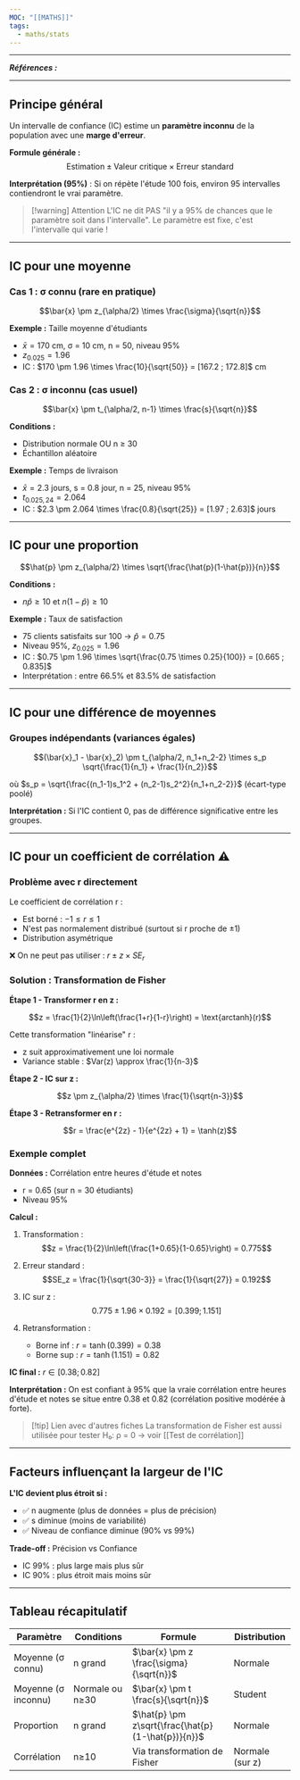 ```yaml
---
MOC: "[[MATHS]]"
tags:
  - maths/stats
---
```

---
***Références :***

---

## Principe général

Un intervalle de confiance (IC) estime un **paramètre inconnu** de la population avec une **marge d'erreur**.

**Formule générale :** $$\text{Estimation} \pm \text{Valeur critique} \times \text{Erreur standard}$$

**Interprétation (95%)** : Si on répète l'étude 100 fois, environ 95 intervalles contiendront le vrai paramètre.

> [!warning] Attention L'IC ne dit PAS "il y a 95% de chances que le paramètre soit dans l'intervalle". Le paramètre est fixe, c'est l'intervalle qui varie !

---

## IC pour une moyenne

### Cas 1 : σ connu (rare en pratique)

$$\bar{x} \pm z_{\alpha/2} \times \frac{\sigma}{\sqrt{n}}$$

**Exemple :** Taille moyenne d'étudiants

- $\bar{x} = 170$ cm, σ = 10 cm, n = 50, niveau 95%
- $z_{0.025} = 1.96$
- IC : $170 \pm 1.96 \times \frac{10}{\sqrt{50}} = [167.2 ; 172.8]$ cm

### Cas 2 : σ inconnu (cas usuel)

$$\bar{x} \pm t_{\alpha/2, n-1} \times \frac{s}{\sqrt{n}}$$

**Conditions :**

- Distribution normale OU n ≥ 30
- Échantillon aléatoire

**Exemple :** Temps de livraison

- $\bar{x} = 2.3$ jours, s = 0.8 jour, n = 25, niveau 95%
- $t_{0.025, 24} = 2.064$
- IC : $2.3 \pm 2.064 \times \frac{0.8}{\sqrt{25}} = [1.97 ; 2.63]$ jours

---

## IC pour une proportion

$$\hat{p} \pm z_{\alpha/2} \times \sqrt{\frac{\hat{p}(1-\hat{p})}{n}}$$

**Conditions :**

- $n\hat{p} \geq 10$ et $n(1-\hat{p}) \geq 10$

**Exemple :** Taux de satisfaction

- 75 clients satisfaits sur 100 → $\hat{p} = 0.75$
- Niveau 95%, $z_{0.025} = 1.96$
- IC : $0.75 \pm 1.96 \times \sqrt{\frac{0.75 \times 0.25}{100}} = [0.665 ; 0.835]$
- Interprétation : entre 66.5% et 83.5% de satisfaction

---

## IC pour une différence de moyennes

### Groupes indépendants (variances égales)

$$(\bar{x}_1 - \bar{x}_2) \pm t_{\alpha/2, n_1+n_2-2} \times s_p \sqrt{\frac{1}{n_1} + \frac{1}{n_2}}$$

où $s_p = \sqrt{\frac{(n_1-1)s_1^2 + (n_2-1)s_2^2}{n_1+n_2-2}}$ (écart-type poolé)

**Interprétation :** Si l'IC contient 0, pas de différence significative entre les groupes.

---

## IC pour un coefficient de corrélation ⚠️

### Problème avec r directement

Le coefficient de corrélation r :

- Est borné : $-1 \leq r \leq 1$
- N'est pas normalement distribué (surtout si r proche de ±1)
- Distribution asymétrique

❌ On ne peut pas utiliser : $r \pm z \times SE_r$

### Solution : Transformation de Fisher

**Étape 1 - Transformer r en z :**

$$z = \frac{1}{2}\ln\left(\frac{1+r}{1-r}\right) = \text{arctanh}(r)$$

Cette transformation "linéarise" r :

- z suit approximativement une loi normale
- Variance stable : $Var(z) \approx \frac{1}{n-3}$

**Étape 2 - IC sur z :**

$$z \pm z_{\alpha/2} \times \frac{1}{\sqrt{n-3}}$$

**Étape 3 - Retransformer en r :**

$$r = \frac{e^{2z} - 1}{e^{2z} + 1} = \tanh(z)$$

### Exemple complet

**Données :** Corrélation entre heures d'étude et notes

- r = 0.65 (sur n = 30 étudiants)
- Niveau 95%

**Calcul :**

1. Transformation : $$z = \frac{1}{2}\ln\left(\frac{1+0.65}{1-0.65}\right) = 0.775$$
    
2. Erreur standard : $$SE_z = \frac{1}{\sqrt{30-3}} = \frac{1}{\sqrt{27}} = 0.192$$
    
3. IC sur z : $$0.775 \pm 1.96 \times 0.192 = [0.399 ; 1.151]$$
    
4. Retransformation :
    
    - Borne inf : $r = \tanh(0.399) = 0.38$
    - Borne sup : $r = \tanh(1.151) = 0.82$

**IC final :** $r \in [0.38 ; 0.82]$

**Interprétation :** On est confiant à 95% que la vraie corrélation entre heures d'étude et notes se situe entre 0.38 et 0.82 (corrélation positive modérée à forte).

> [!tip] Lien avec d'autres fiches La transformation de Fisher est aussi utilisée pour tester H₀: ρ = 0 → voir [[Test de corrélation]]

---

## Facteurs influençant la largeur de l'IC

**L'IC devient plus étroit si :**

- ✅ n augmente (plus de données = plus de précision)
- ✅ s diminue (moins de variabilité)
- ✅ Niveau de confiance diminue (90% vs 99%)

**Trade-off :** Précision vs Confiance

- IC 99% : plus large mais plus sûr
- IC 90% : plus étroit mais moins sûr

---

## Tableau récapitulatif

|Paramètre|Conditions|Formule|Distribution|
|---|---|---|---|
|Moyenne (σ connu)|n grand|$\bar{x} \pm z \frac{\sigma}{\sqrt{n}}$|Normale|
|Moyenne (σ inconnu)|Normale ou n≥30|$\bar{x} \pm t \frac{s}{\sqrt{n}}$|Student|
|Proportion|n grand|$\hat{p} \pm z\sqrt{\frac{\hat{p}(1-\hat{p})}{n}}$|Normale|
|Corrélation|n≥10|Via transformation de Fisher|Normale (sur z)|
